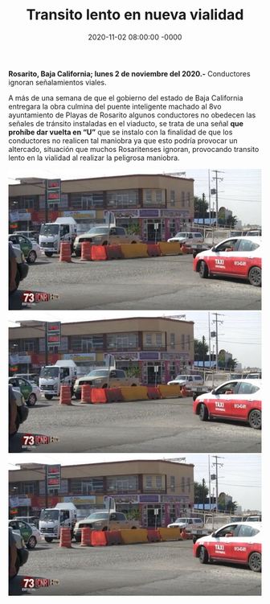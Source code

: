 ﻿---
layout: blog
title:  "Transito lento en nueva vialidad"
date:   2020-11-02 08:00:00 -0000
categories: rosarito
permalink: /:categories/:title:output_ext
image: /img/cnr/transito-lento1.jpg
alt: "Rosarito Centro"
autor: "CNR Noticias - Canal 73"
---


**Rosarito, Baja California;  lunes 2 de noviembre del 2020.-** Conductores ignoran señalamientos viales. 

A más de una semana de que el gobierno del estado de Baja California entregara la obra culmina del puente inteligente machado al 8vo ayuntamiento de Playas de Rosarito algunos conductores no obedecen las señales de tránsito instaladas en el viaducto, se trata de una señal **que prohíbe dar vuelta en “U”** que se instalo con la finalidad de que los conductores no realicen tal maniobra ya que esto podría provocar un altercado, situación que muchos Rosaritenses ignoran, provocando transito lento en la vialidad al realizar la peligrosa maniobra.

<div id="carouselExampleSlidesOnly" class="carousel slide" data-ride="carousel">
  <div class="carousel-inner">
    <div class="carousel-item active">
       <img class="d-block w-100" src="/img/cnr/transito-lento1.jpg" loading="lazy"  alt="Vehiculo dando vuelta en U">
    </div>
    <div class="carousel-item">
      <img class="d-block w-100" src="/img/cnr/transito-lento1.jpg" loading="lazy"  alt="Transito lento en Rosarito">
    </div>
     <div class="carousel-item">
      <img class="d-block w-100" src="/img/cnr/transito-lento1.jpg" loading="lazy"  alt="Vehiculo no respeta señales de transito">
    </div>
  </div>
</div>